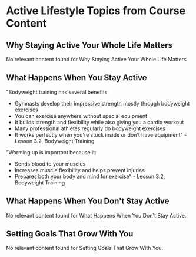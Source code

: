 # Active Lifestyle Topics from Course Content

## Why Staying Active Your Whole Life Matters
No relevant content found for Why Staying Active Your Whole Life Matters.

## What Happens When You Stay Active
"Bodyweight training has several benefits:
- Gymnasts develop their impressive strength mostly through bodyweight exercises
- You can exercise anywhere without special equipment
- It builds strength and flexibility while also giving you a cardio workout
- Many professional athletes regularly do bodyweight exercises
- It works perfectly when you're stuck inside or don't have equipment" - Lesson 3.2, Bodyweight Training

"Warming up is important because it:
- Sends blood to your muscles
- Increases muscle flexibility and helps prevent injuries
- Prepares both your body and mind for exercise" - Lesson 3.2, Bodyweight Training

## What Happens When You Don't Stay Active
No relevant content found for What Happens When You Don't Stay Active.

## Setting Goals That Grow With You
No relevant content found for Setting Goals That Grow With You.